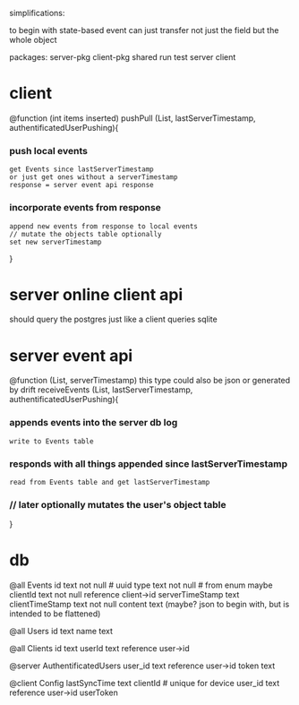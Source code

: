 simplifications:

to begin with state-based event can just transfer not just the field but the
whole object

packages:
    server-pkg
    client-pkg
    shared
run
    test
    server
    client

# client

@function
(int items inserted)
pushPull
(List<Events>, lastServerTimestamp, authentificatedUserPushing){
### push local events
    get Events since lastServerTimestamp
    or just get ones without a serverTimestamp
    response = server event api response
    
### incorporate events from response
    append new events from response to local events
    // mutate the objects table optionally
    set new serverTimestamp
}

# server online client api

should query the postgres just like a client queries sqlite

# server event api

@function
(List<Events>, serverTimestamp)
this type could also be json or generated by drift
receiveEvents
(List<Events>, lastServerTimestamp, authentificatedUserPushing){
### appends events into the server db log
    write to Events table

### responds with all things appended since lastServerTimestamp
    read from Events table and get lastServerTimestamp

### // later optionally mutates the user's object table
}

    
# db

@all
Events
	id text not null # uuid 
    type text not null # from enum maybe
	clientId text not null reference client->id
	serverTimeStamp text
	clientTimeStamp text not null
	content text (maybe? json to begin with, but is intended to be flattened)

@all
Users
	id text
	name text

@all
Clients
	id text
	userId text reference user->id

@server
AuthentificatedUsers
	user_id text reference user->id
	token text

@client
Config
	lastSyncTime text
	clientId # unique for device
    user_id text reference user->id
	userToken
	
